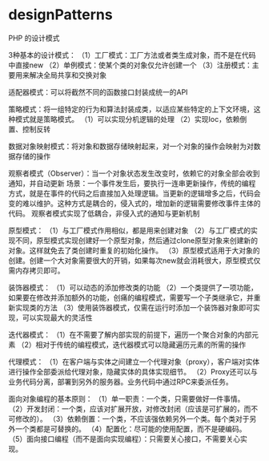 # designPatterns
PHP 的设计模式

3种基本的设计模式：
（1）工厂模式：工厂方法或者类生成对象，而不是在代码中直接new
（2）单例模式：使某个类的对象仅允许创建一个
（3）注册模式：主要用来解决全局共享和交换对象

适配器模式：可以将截然不同的函数接口封装成统一的API

策略模式：将一组特定的行为和算法封装成类，以适应某些特定的上下文环境，这种模式就是策略模式。
（1）可以实现分机逻辑的处理
（2）实现Ioc，依赖倒置、控制反转

数据对象映射模式：将对象和数据存储映射起来，对一个对象的操作会映射为对数据存储的操作

观察者模式（Observer）：当一个对象状态发生改变时，依赖它的对象全部会收到通知，并自动更新
场景：一个事件发生后，要执行一连串更新操作，传统的编程方式，就是在事件的代码之后直接加入处理逻辑。当更新的逻辑增多之后，代码会变的难以维护。这种方式是耦合的，侵入式的，增加新的逻辑需要修改事件主体的代码。
观察者模式实现了低耦合，非侵入式的通知与更新机制

原型模式：
（1）与工厂模式作用相似，都是用来创建对象
（2）与工厂模式的实现不同，原型模式实现创建好一个原型对象，然后通过clone原型对象来创建新的对象。这样就免去了类创建时重复的初始化操作。
（3）原型模式适用于大对象的创建。创建一个大对象需要很大的开销，如果每次new就会消耗很大，原型模式仅需内存拷贝即可。

装饰器模式：
（1）可以动态的添加修改类的功能
（2）一个类提供了一项功能，如果要在修改并添加额外的功能，创痛的编程模式，需要写一个子类继承它，并重新实现类的方法
（3）使用装饰器模式，仅需在运行时添加一个装饰器对象即可实现，可以实现最大的灵活性

迭代器模式：
（1）在不需要了解内部实现的前提下，遍历一个聚合对象的内部元素
（2）相对于传统的编程模式，迭代器模式可以隐藏遍历元素的所需的操作

代理模式：
（1）在客户端与实体之间建立一个代理对象（proxy），客户端对实体进行操作全部委派给代理对象，隐藏实体的具体实现细节。
（2）Proxy还可以与业务代码分离，部署到另外的服务器。业务代码中通过RPC来委派任务。

面向对象编程的基本原则：
（1）单一职责：一个类，只需要做好一件事情。
（2）开发封闭：一个类，应该对扩展开放，对修改封闭（应该是可扩展的，而不可修改的）。
（3）依赖倒置：一个类，不应该强依赖另外一个类。每个类对于另外一个类都是可替换的。
（4）配置化：尽可能的使用配置，而不是硬编码。
（5）面向接口编程（而不是面向实现编程）：只需要关心接口，不需要关心实现。






















